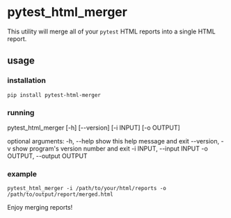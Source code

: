 # pytest_html_merger

This utility will merge all of your `pytest` HTML reports into a single HTML report.

## usage

### installation
`pip install pytest-html-merger`

### running
pytest_html_merger [-h] [--version] [-i INPUT] [-o OUTPUT]

optional arguments:
  -h, --help            show this help message and exit
  --version, -v         show program's version number and exit
  -i INPUT, --input INPUT
  -o OUTPUT, --output OUTPUT

### example
`pytest_html_merger -i /path/to/your/html/reports -o /path/to/output/report/merged.html`

Enjoy merging reports!
